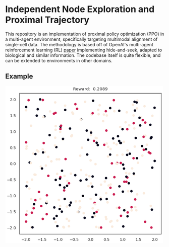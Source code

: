 # Independent Node Exploration and Proximal Trajectory

This repository is an implementation of proximal policy optimization (PPO) in a multi-agent environment, specifically targeting multimodal alignment of single-cell data.  The methodology is based off of OpenAI's multi-agent reinforcement learning (RL) [paper](https://arxiv.org/abs/1909.07528) implementing hide-and-seek, adapted to biological and similar information.  The codebase itself is quite flexible, and can be extended to environments in other domains.

## Example

![INEPT trained on 50 cells of MMD-MA simulation data, generalized to the whole dataset (300 cells) and run for 200 steps](./plots/sample.gif)
